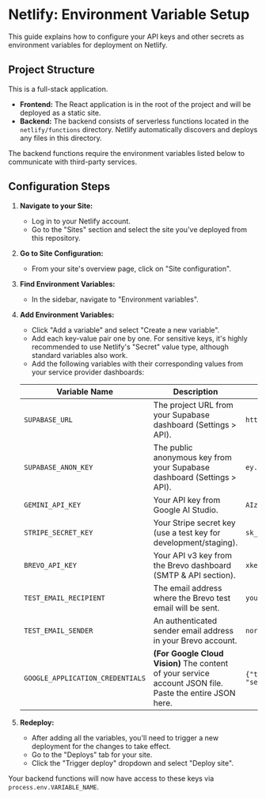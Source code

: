 # Netlify: Environment Variable Setup

This guide explains how to configure your API keys and other secrets as environment variables for deployment on Netlify.

## Project Structure

This is a full-stack application.
- **Frontend:** The React application is in the root of the project and will be deployed as a static site.
- **Backend:** The backend consists of serverless functions located in the `netlify/functions` directory. Netlify automatically discovers and deploys any files in this directory.

The backend functions require the environment variables listed below to communicate with third-party services.

## Configuration Steps

1.  **Navigate to your Site:**
    *   Log in to your Netlify account.
    *   Go to the "Sites" section and select the site you've deployed from this repository.

2.  **Go to Site Configuration:**
    *   From your site's overview page, click on "Site configuration".

3.  **Find Environment Variables:**
    *   In the sidebar, navigate to "Environment variables".

4.  **Add Environment Variables:**
    *   Click "Add a variable" and select "Create a new variable".
    *   Add each key-value pair one by one. For sensitive keys, it's highly recommended to use Netlify's "Secret" value type, although standard variables also work.
    *   Add the following variables with their corresponding values from your service provider dashboards:

    | Variable Name                       | Description                                                                                              | Example Value                  |
    | ----------------------------------- | -------------------------------------------------------------------------------------------------------- | ------------------------------ |
    | `SUPABASE_URL`                      | The project URL from your Supabase dashboard (Settings > API).                                           | `https://xyz.supabase.co`      |
    | `SUPABASE_ANON_KEY`                 | The public anonymous key from your Supabase dashboard (Settings > API).                                  | `ey...`                        |
    | `GEMINI_API_KEY`                    | Your API key from Google AI Studio.                                                                      | `AIza...`                      |
    | `STRIPE_SECRET_KEY`                 | Your Stripe secret key (use a test key for development/staging).                                         | `sk_test_...`                  |
    | `BREVO_API_KEY`                     | Your API v3 key from the Brevo dashboard (SMTP & API section).                                           | `xkeysib...`                   |
    | `TEST_EMAIL_RECIPIENT`              | The email address where the Brevo test email will be sent.                                               | `your-email@example.com`       |
    | `TEST_EMAIL_SENDER`                 | An authenticated sender email address in your Brevo account.                                             | `noreply@yourdomain.com`       |
    | `GOOGLE_APPLICATION_CREDENTIALS`    | **(For Google Cloud Vision)** The content of your service account JSON file. Paste the entire JSON here. | `{"type": "service_account",...}` |

5.  **Redeploy:**
    *   After adding all the variables, you'll need to trigger a new deployment for the changes to take effect.
    *   Go to the "Deploys" tab for your site.
    *   Click the "Trigger deploy" dropdown and select "Deploy site".

Your backend functions will now have access to these keys via `process.env.VARIABLE_NAME`.
